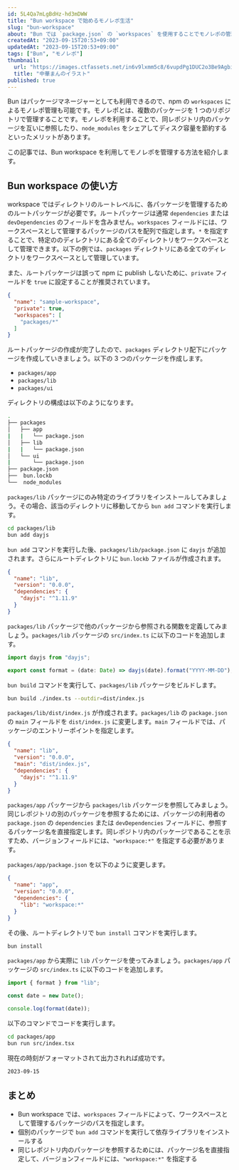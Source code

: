 ```yaml
---
id: 5L4Qa7mLgBdHz-hd3mDWW
title: "Bun workspace で始めるモノレポ生活"
slug: "bun-workspace"
about: "Bun では `package.json` の `workspaces` を使用することでモノレポの管理が可能です。この記事では Bun によるモノレポを試してみます。"
createdAt: "2023-09-15T20:53+09:00"
updatedAt: "2023-09-15T20:53+09:00"
tags: ["Bun", "モノレポ"]
thumbnail:
  url: "https://images.ctfassets.net/in6v9lxmm5c8/6vupdPg1DUC2o3Be9Agbif/cd7129fe3ea1b6c359cf6227f160db5f/food_chuuka-man_9600-768x630.png"
  title: "中華まんのイラスト"
published: true
---
```


Bun はパッケージマネージャーとしても利用できるので、npm の `workspaces` によるモノレポ管理も可能です。モノレポとは、複数のパッケージを 1 つのリポジトリで管理することです。モノレポを利用することで、同レポジトリ内のパッケージを互いに参照したり、`node_modules` をシェアしてディスク容量を節約するといったメリットがあります。

この記事では、Bun workspace を利用してモノレポを管理する方法を紹介します。

## Bun workspace の使い方

workspace ではディレクトリのルートレベルに、各パッケージを管理するためのルートパッケージが必要です。ルートパッケージは通常 `dependencies` または `devDependencies` のフィールドを含みません。`workspaces` フィールドには、ワークスペースとして管理するパッケージのパスを配列で指定します。`*` を指定することで、特定ののディレクトリにある全てのディレクトリをワークスペースとして管理できます。以下の例では、`packages` ディレクトリにある全てのディレクトリをワークスペースとして管理しています。

また、ルートパッケージは誤って npm に publish しないために、`private` フィールドを `true` に設定することが推奨されています。

```json:package.json
{
  "name": "sample-workspace",
  "private": true,
  "workspaces": [
    "packages/*"
  ]
}
```

ルートパッケージの作成が完了したので、`packages` ディレクトリ配下にパッケージを作成していきましょう。以下の 3 つのパッケージを作成します。

- `packages/app`
- `packages/lib`
- `packages/ui`

ディレクトリの構成は以下のようになります。

```sh
.
├── packages
│   ├── app
|   |   └── package.json
│   ├── lib
|   |   └── package.json
│   └── ui
|       └── package.json
├── package.json
├──  bun.lockb
└──  node_modules
```

`packages/lib` パッケージにのみ特定のライブラリをインストールしてみましょう。その場合、該当のディレクトリに移動してから `bun add` コマンドを実行します。

```sh
cd packages/lib
bun add dayjs
```

`bun add` コマンドを実行した後、`packages/lib/package.json` に `dayjs` が追加されます。さらにルートディレクトリに `bun.lockb` ファイルが作成されます。

```json:packages/lib/package.json
{
  "name": "lib",
  "version": "0.0.0",
  "dependencies": {
    "dayjs": "^1.11.9"
  }
}
```

`packages/lib` パッケージで他のパッケージから参照される関数を定義してみましょう。`packages/lib` パッケージの `src/index.ts` に以下のコードを追加します。

```ts:packages/lib/src/index.ts
import dayjs from "dayjs";

export const format = (date: Date) => dayjs(date).format("YYYY-MM-DD");
```

`bun build` コマンドを実行して、`packages/lib` パッケージをビルドします。

```sh
bun build ./index.ts --outdir=dist/index.js
```

`packages/lib/dist/index.js` が作成されます。`packages/lib` の `package.json` の `main` フィールドを `dist/index.js` に変更します。`main` フィールドでは、パッケージのエントリーポイントを指定します。

```json:packages/lib/package.json
{
  "name": "lib",
  "version": "0.0.0",
  "main": "dist/index.js",
  "dependencies": {
    "dayjs": "^1.11.9"
  }
}
```

`packages/app` パッケージから `packages/lib` パッケージを参照してみましょう。同じレポジトリの別のパッケージを参照するためには、パッケージの利用者の `package.json` の `dependencies` または `devDependencies` フィールドに、参照するパッケージ名を直接指定します。同レポジトリ内のパッケージであることを示すため、バージョンフィールドには、`"workspace:*"` を指定する必要があります。

`packages/app/package.json` を以下のように変更します。

```json:packages/app/package.json
{
  "name": "app",
  "version": "0.0.0",
  "dependencies": {
    "lib": "workspace:*"
  }
}
```

その後、ルートディレクトリで `bun install` コマンドを実行します。

```sh
bun install
```

`packages/app` から実際に `lib` パッケージを使ってみましょう。`packages/app` パッケージの `src/index.ts` に以下のコードを追加します。

```ts:packages/app/src/index.ts
import { format } from "lib";

const date = new Date();

console.log(format(date));
```

以下のコマンドでコードを実行します。

```sh
cd packages/app
bun run src/index.tsx
```

現在の時刻がフォーマットされて出力されれば成功です。

```sh
2023-09-15
```

## まとめ

- Bun workspace では、`workspaces` フィールドによって、ワークスペースとして管理するパッケージのパスを指定します。
- 個別のパッケージで `bun add` コマンドを実行して依存ライブラリをインストールする
- 同じレポジトリ内のパッケージを参照するためには、パッケージ名を直接指定して、バージョンフィールドには、`"workspace:*"` を指定する
